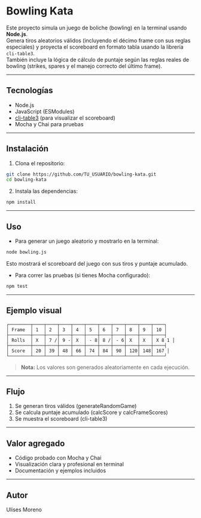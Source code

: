 # Bowling Kata

Este proyecto simula un juego de boliche (bowling) en la terminal usando **Node.js**.  
Genera tiros aleatorios válidos (incluyendo el décimo frame con sus reglas especiales) y proyecta el scoreboard en formato tabla usando la librería `cli-table3`.  
También incluye la lógica de cálculo de puntaje según las reglas reales de bowling (strikes, spares y el manejo correcto del último frame).

---

## Tecnologías

- Node.js
- JavaScript (ESModules)
- [cli-table3](https://www.npmjs.com/package/cli-table3) (para visualizar el scoreboard)
- Mocha y Chai para pruebas
  
---

## Instalación

1. Clona el repositorio:
```bash
git clone https://github.com/TU_USUARIO/bowling-kata.git
cd bowling-kata
```

2. Instala las dependencias:
```bash
npm install
```

---

## Uso

- Para generar un juego aleatorio y mostrarlo en la terminal:
```bash
node bowling.js
```
Esto mostrará el scoreboard del juego con sus tiros y puntaje acumulado.

- Para correr las pruebas (si tienes Mocha configurado):
```bash
npm test
```

---

## Ejemplo visual
```text
┌────────┬────┬────┬────┬────┬────┬────┬────┬────┬────┬────┐
│ Frame  │ 1  │ 2  │ 3  │ 4  │ 5  │ 6  │ 7  │ 8  │ 9  │ 10 │
├────────┼────┼────┼────┼────┼────┼────┼────┼────┼────┼────┤
│ Rolls  │ X  │ 7 /│ 9 -│ X  │ - 8│ 8 /│ - 6│ X  │ X  │ X 8 1 │
├────────┼────┼────┼────┼────┼────┼────┼────┼────┼────┼────┤
│ Score  │ 20 │ 39 │ 48 │ 66 │ 74 │ 84 │ 90 │ 120│ 148│ 167 │
└────────┴────┴────┴────┴────┴────┴────┴────┴────┴────┴────┘
```
> **Nota:** Los valores son generados aleatoriamente en cada ejecución.

---

## Flujo
1. Se generan tiros válidos (generateRandomGame)
2. Se calcula puntaje acumulado (calcScore y calcFrameScores)
3. Se muestra el scoreboard (cli-table3)

---

## Valor agregado
- Código probado con Mocha y Chai
- Visualización clara y profesional en terminal
- Documentación y ejemplos incluidos

---

## Autor

Ulises Moreno
